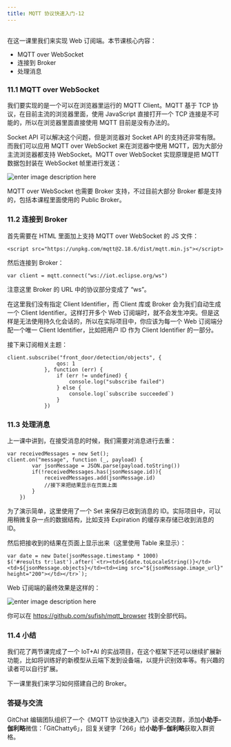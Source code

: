 ```yaml
---
title: MQTT 协议快速入门-12
---
```

<article id="topicContainer" class="column_content"><h2 class="topic_title"></h2><div><p>在这一课里我们来实现 Web 订阅端。本节课核心内容：</p>
<ul>
<li>MQTT over WebSocket</li>
<li>连接到 Broker</li>
<li>处理消息</li>
</ul>
<h3 id="111mqttoverwebsocket">11.1 MQTT over WebSocket</h3>
<p>我们要实现的是一个可以在浏览器里运行的 MQTT Client。MQTT 基于 TCP 协议，在目前主流的浏览器里面，使用 JavaScript 直接打开一个 TCP 连接是不可能的，所以在浏览器里面直接使用 MQTT 目前是没有办法的。</p>
<p>Socket API 可以解决这个问题，但是浏览器对 Socket API 的支持还非常有限。而我们可以应用 MQTT over WebSocket 来在浏览器中使用 MQTT，因为大部分主流浏览器都支持 WebSocket。MQTT over WebSocket 实现原理是把 MQTT 数据包封装在 WebSocket 帧里进行发送：</p>
<p><img src="https://images.gitbook.cn/8a8e8ce0-e7f2-11e8-802d-7d3566be2a1e" alt="enter image description here" /></p>
<p>MQTT over WebSocket 也需要 Broker 支持，不过目前大部分 Broker 都是支持的，包括本课程里面使用的 Public Broker。</p>
<h3 id="112broker">11.2 连接到 Broker</h3>
<p>首先需要在 HTML 里面加上支持 MQTT over WebSocket 的 JS 文件：</p>
<pre><code class="html language-html">&lt;script src="https://unpkg.com/mqtt@2.18.6/dist/mqtt.min.js"&gt;&lt;/script&gt;
</code></pre>
<p>然后连接到 Broker：</p>
<pre><code class="javascript language-javascript">var client = mqtt.connect("ws://iot.eclipse.org/ws")
</code></pre>
<p>注意这里 Broker 的 URL 中的协议部分变成了 “ws”。</p>
<p>在这里我们没有指定 Client Identifier，而 Client 库或 Broker 会为我们自动生成一个 Client Identifier。这样打开多个 Web 订阅端时，就不会发生冲突。但是这样是无法使用持久化会话的，所以在实际项目中，你应该为每一个 Web 订阅端分配一个唯一 Client Identifier，比如把用户 ID 作为 Client Identifier 的一部分。</p>
<p>接下来订阅相关主题：</p>
<pre><code class="javascript language-javascript">client.subscribe("front_door/detection/objects", {
                qos: 1
            }, function (err) {
                if (err != undefined) {
                    console.log("subscribe failed")
                } else {
                    console.log(`subscribe succeeded`)
                }
            })
</code></pre>
<h3 id="113">11.3 处理消息</h3>
<p>上一课中讲到，在接受消息的时候，我们需要对消息进行去重：</p>
<pre><code class="javascript language-javascript">var receivedMessages = new Set();
client.on("message", function (_, payload) {
        var jsonMessage = JSON.parse(payload.toString())
        if(!receivedMessages.has(jsonMessage.id)){
            receivedMessages.add(jsonMessage.id)
            //接下来把结果显示在页面上面
        }
    })
</code></pre>
<p>为了演示简单，这里使用了一个 Set 来保存已收到消息的 ID。实际项目中，可以用稍微复杂一点的数据结构，比如支持 Expiration 的缓存来存储已收到消息的 ID。</p>
<p>然后把接收到的结果在页面上显示出来（这里使用 Table 来显示）：</p>
<pre><code class="javascript language-javascript">var date = new Date(jsonMessage.timestamp * 1000)
$('#results tr:last').after(`&lt;tr&gt;&lt;td&gt;${date.toLocaleString()}&lt;/td&gt;&lt;td&gt;${jsonMessage.objects}&lt;/td&gt;&lt;td&gt;&lt;img src="${jsonMessage.image_url}" height="200"&gt;&lt;/td&gt;&lt;/tr&gt;`);
</code></pre>
<p>Web 订阅端的最终效果是这样的：</p>
<p><img src="https://images.gitbook.cn/f625ae50-a9a6-11e8-a631-83d8c23442de" alt="enter image description here" /></p>
<p>你可以在 <a href="https://github.com/sufish/mqtt_browser">https://github.com/sufish/mqtt_browser</a> 找到全部代码。</p>
<h3 id="114">11.4 小结</h3>
<p>我们花了两节课完成了一个 IoT+AI 的实战项目，在这个框架下还可以继续扩展新功能，比如将训练好的新模型从云端下发到设备端，以提升识别效率等。有兴趣的读者可以自行扩展。</p>
<p>下一课里我们来学习如何搭建自己的 Broker。</p>
<h3 id="">答疑与交流</h3>
<p>GitChat 编辑团队组织了一个《MQTT 协议快速入门》读者交流群，添加<strong>小助手-伽利略</strong>微信：「GitChatty6」，回复关键字「266」给<strong>小助手-伽利略</strong>获取入群资格。</p></div></article>